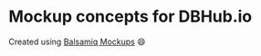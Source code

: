 # Mockup concepts for DBHub.io

Created using <a href="https://balsamiq.com/">Balsamiq Mockups</a> :smile:
